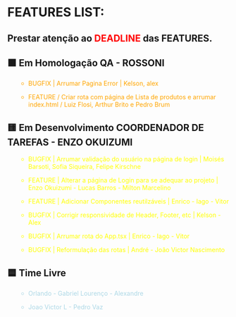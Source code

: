 # FEATURES LIST:

## Prestar atenção ao <span style="color:red">DEADLINE</span> das FEATURES. 

## 🟧 Em Homologação QA - ROSSONI
<ul style="color:orange">

- BUGFIX | Arrumar Pagina Error | Kelson, alex

- FEATURE / Criar rota com página de Lista de produtos e arrumar index.html / Luiz Flosi, Arthur Brito e Pedro Brum

</ul>

## 🟨 Em Desenvolvimento COORDENADOR DE TAREFAS - ENZO OKUIZUMI
<ul style="color:yellow">

- BUGFIX | Arrumar validação do usuário na página de login | Moisés Barsoti, Sofia Siqueira, Felipe Kirschne

- FEATURE | Alterar a página de Login para se adequar ao projeto | Enzo Okuizumi -  Lucas Barros - Milton Marcelino

- FEATURE | Adicionar Componentes reutilzáveis  | Enrico - Iago - Vitor

- BUGFIX | Corrigir responsividade de Header, Footer, etc | Kelson - Alex

- BUGFIX | Arrumar rota do App.tsx  | Enrico - Iago - Vitor

- BUGFIX | Reformulação das rotas | André - João Victor Nascimento

</ul>

## 🟦 Time Livre
<ul style="color:lightblue">

- Orlando - Gabriel Lourenço - Alexandre

- Joao Victor L - Pedro Vaz
